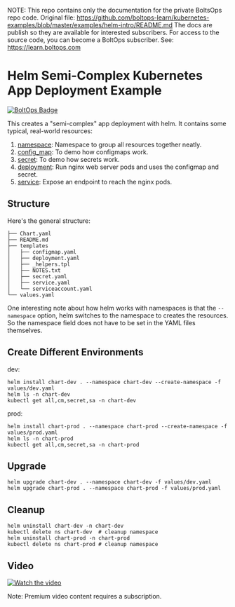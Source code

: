 <!-- note marker start -->
NOTE: This repo contains only the documentation for the private BoltsOps repo code.
Original file: https://github.com/boltops-learn/kubernetes-examples/blob/master/examples/helm-intro/README.md
The docs are publish so they are available for interested subscribers.
For access to the source code, you can become a BoltOps subscriber.
See: https://learn.boltops.com

<!-- note marker end -->

# Helm Semi-Complex Kubernetes App Deployment Example

[![BoltOps Badge](https://img.boltops.com/boltops/badges/boltops-badge.png)](https://www.boltops.com)

This creates a "semi-complex" app deployment with helm. It contains some typical, real-world resources:

1. [namespace](namespace.yaml): Namespace to group all resources together neatly.
2. [config_map](config_map.txt): To demo how configmaps work.
3. [secret](secret.txt): To demo how secrets work.
4. [deployment](deployment.yaml): Run nginx web server pods and uses the configmap and secret.
5. [service](service.yaml): Expose an endpoint to reach the nginx pods.

## Structure

Here's the general structure:

    ├── Chart.yaml
    ├── README.md
    ├── templates
    │   ├── configmap.yaml
    │   ├── deployment.yaml
    │   ├── _helpers.tpl
    │   ├── NOTES.txt
    │   ├── secret.yaml
    │   ├── service.yaml
    │   └── serviceaccount.yaml
    └── values.yaml

One interesting note about how helm works with namespaces is that the `--namespace` option, helm switches to the namespace to creates the resources. So the namespace field does not have to be set in the YAML files themselves.

## Create Different Environments

dev:

    helm install chart-dev . --namespace chart-dev --create-namespace -f values/dev.yaml
    helm ls -n chart-dev
    kubectl get all,cm,secret,sa -n chart-dev

prod:

    helm install chart-prod . --namespace chart-prod --create-namespace -f values/prod.yaml
    helm ls -n chart-prod
    kubectl get all,cm,secret,sa -n chart-prod

## Upgrade

    helm upgrade chart-dev . --namespace chart-dev -f values/dev.yaml
    helm upgrade chart-prod . --namespace chart-prod -f values/prod.yaml

## Cleanup

    helm uninstall chart-dev -n chart-dev
    kubectl delete ns chart-dev  # cleanup namespace
    helm uninstall chart-prod -n chart-prod
    kubectl delete ns chart-prod # cleanup namespace

## Video

[![Watch the video](https://uploads-learn.boltops.com/oobuo0q2cy91yklrggqj0x8sp5yo)](https://learn.boltops.com/courses/kubernetes-deploy-tools/lessons/kubernetes-helm-tool-review)

Note: Premium video content requires a subscription.
